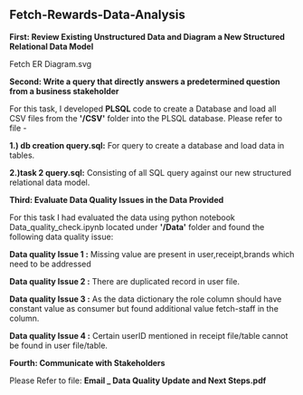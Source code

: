 ## Fetch-Rewards-Data-Analysis

**First: Review Existing Unstructured Data and Diagram a New Structured Relational Data Model** 

Fetch ER Diagram.svg

**Second: Write a query that directly answers a predetermined question from a business stakeholder**

For this task, I developed **PLSQL** code to create a Database and load all CSV files from the **'/CSV'** folder into the PLSQL database. 
Please refer to file -

**1.) db creation query.sql:** For query to create a database and load data in tables.

**2.)task 2 query.sql:** Consisting of all SQL query against our new structured relational data model.

**Third: Evaluate Data Quality Issues in the Data Provided**

For this task I had evaluated the data using python notebook Data_quality_check.ipynb located under **'/Data'** folder and found the following data quality issue:

**Data quality Issue 1 :**
Missing value are present in user,receipt,brands which need to be addressed

**Data quality Issue 2 :**
There are duplicated record in user file.

**Data quality Issue 3 :**
As the data dictionary the role column should have constant value as consumer but found additional value fetch-staff in the column.

**Data quality Issue 4 :**
Certain userID mentioned in receipt file/table cannot be found in user file/table.

**Fourth: Communicate with Stakeholders**

Please Refer to file: **Email _ Data Quality Update and Next Steps.pdf**

